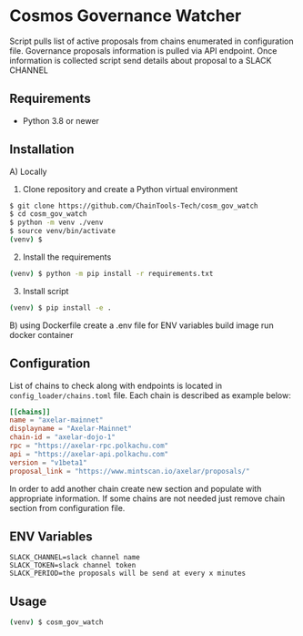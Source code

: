 # Cosmos Governance Watcher
Script pulls list of active proposals from chains enumerated in configuration file.
Governance proposals information is pulled via API endpoint.
Once information is collected script send details about proposal to a SLACK CHANNEL

## Requirements
 - Python 3.8 or newer

## Installation

A) Locally

1. Clone repository and create a Python virtual environment
```bash
$ git clone https://github.com/ChainTools-Tech/cosm_gov_watch
$ cd cosm_gov_watch
$ python -m venv ./venv
$ source venv/bin/activate
(venv) $
```

2. Install the requirements
```bash
(venv) $ python -m pip install -r requirements.txt
```

3. Install script
```bash
(venv) $ pip install -e .
```

B) using Dockerfile
create a .env file for ENV variables
build image
run docker container

## Configuration
List of chains to check along with endpoints is located in ```config_loader/chains.toml``` file. 
Each chain is described as example below:
```toml
[[chains]]
name = "axelar-mainnet"
displayname = "Axelar-Mainnet"
chain-id = "axelar-dojo-1"
rpc = "https://axelar-rpc.polkachu.com"
api = "https://axelar-api.polkachu.com"
version = "v1beta1"
proposal_link = "https://www.mintscan.io/axelar/proposals/"
```

In order to add another chain create new section and populate with appropriate information.
If some chains are not needed just remove chain section from configuration file.

## ENV Variables
```
SLACK_CHANNEL=slack channel name
SLACK_TOKEN=slack channel token
SLACK_PERIOD=the proposals will be send at every x minutes
```

## Usage
```bash
(venv) $ cosm_gov_watch              
